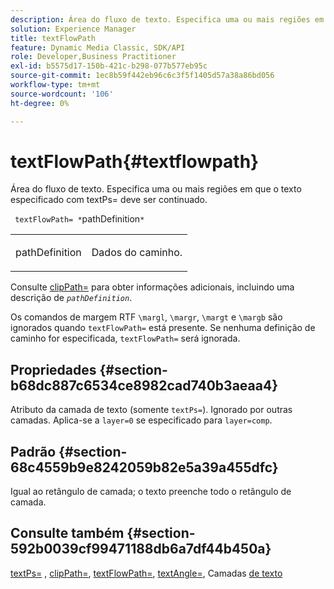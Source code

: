 ```yaml
---
description: Área do fluxo de texto. Especifica uma ou mais regiões em que o texto especificado com textPs= deve ser continuado.
solution: Experience Manager
title: textFlowPath
feature: Dynamic Media Classic, SDK/API
role: Developer,Business Practitioner
exl-id: b5575d17-150b-421c-b298-077b577eb95c
source-git-commit: 1ec8b59f442eb96c6c3f5f1405d57a38a86bd056
workflow-type: tm+mt
source-wordcount: '106'
ht-degree: 0%

---
```


# textFlowPath{#textflowpath}

Área do fluxo de texto. Especifica uma ou mais regiões em que o texto especificado com textPs= deve ser continuado.

` textFlowPath= *`pathDefinition`*`

<table id="simpletable_52CEFF5C3CCB4642A9A320D01B1BF8E0"> 
 <tr class="strow"> 
  <td class="stentry"> <p> <span class="varname"> pathDefinition  </span> </p> </td> 
  <td class="stentry"> <p>Dados do caminho. </p> </td> 
 </tr> 
</table>

Consulte [clipPath=](../../../../../is-api/http-ref/image-serving-api-ref/c-http-protocol-reference/c-command-reference/r-clippath.md#reference-8139b1b52dc54749b51b109521ddf83d) para obter informações adicionais, incluindo uma descrição de *`pathDefinition`*.

Os comandos de margem RTF `\margl`, `\margr`, `\margt` e `\margb` são ignorados quando `textFlowPath=` está presente. Se nenhuma definição de caminho for especificada, `textFlowPath=` será ignorada.

## Propriedades {#section-b68dc887c6534ce8982cad740b3aeaa4}

Atributo da camada de texto (somente `textPs=`). Ignorado por outras camadas. Aplica-se a `layer=0` se especificado para `layer=comp`.

## Padrão {#section-68c4559b9e8242059b82e5a39a455dfc}

Igual ao retângulo de camada; o texto preenche todo o retângulo de camada.

## Consulte também {#section-592b0039cf99471188db6a7df44b450a}

[textPs=](../../../../../is-api/http-ref/image-serving-api-ref/c-http-protocol-reference/c-command-reference/r-textps.md#reference-4209a2a6169f44278da2647cfb0cd767) ,  [clipPath=](../../../../../is-api/http-ref/image-serving-api-ref/c-http-protocol-reference/c-command-reference/r-clippath.md#reference-8139b1b52dc54749b51b109521ddf83d),  [textFlowPath=](../../../../../is-api/http-ref/image-serving-api-ref/c-http-protocol-reference/c-command-reference/r-textflowpath.md#reference-0b8d9493d71342f0b6a64a6d221584ef),  [textAngle=](../../../../../is-api/http-ref/image-serving-api-ref/c-http-protocol-reference/c-command-reference/r-textangle.md#reference-447f624c0e764d0cb5c75846d1b44d15), Camadas  [de texto](../../../../../is-api/http-ref/image-serving-api-ref/c-http-protocol-reference/c-text-formatting/r-text-layers.md#reference-47e78cfb18134db5ab09e17af14a6a8f)
